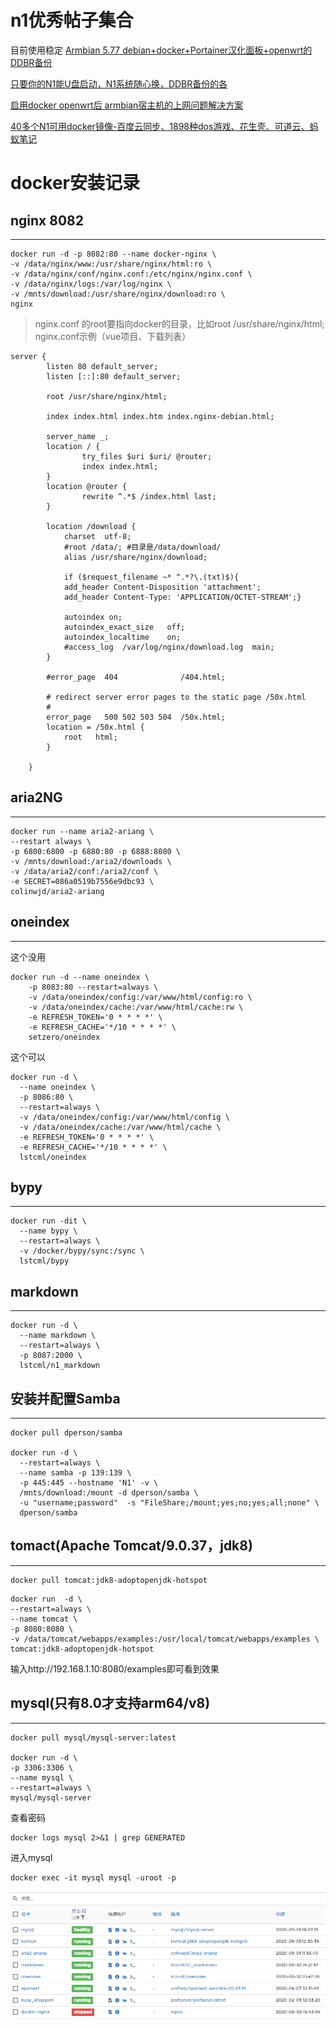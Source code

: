 # n1优秀帖子集合
目前使用稳定
[Armbian 5.77 debian+docker+Portainer汉化面板+openwrt的DDBR备份](https://www.right.com.cn/forum/thread-3511151-1-1.html)

[只要你的N1能U盘启动，N1系统随心换，DDBR备份的各](https://www.right.com.cn/forum/thread-4043095-1-1.html)

[启用docker openwrt后 armbian宿主机的上网问题解决方案](https://www.right.com.cn/forum/thread-1066223-1-1.html)

[40多个N1可用docker镜像-百度云同步、1898种dos游戏、花生壳、可道云、蚂蚁笔记](https://www.right.com.cn/forum/thread-911375-1-1.html)



# docker安装记录

## nginx 8082
--------------------------------------
```
docker run -d -p 8082:80 --name docker-nginx \
-v /data/nginx/www:/usr/share/nginx/html:ro \
-v /data/nginx/conf/nginx.conf:/etc/nginx/nginx.conf \
-v /data/nginx/logs:/var/log/nginx \
-v /mnts/download:/usr/share/nginx/download:ro \
nginx
```
> nginx.conf 的root要指向docker的目录，比如root /usr/share/nginx/html;
nginx.conf示例（vue项目、下载列表）
```
server {
        listen 80 default_server;
        listen [::]:80 default_server;

        root /usr/share/nginx/html;

        index index.html index.htm index.nginx-debian.html;

        server_name _;
        location / {
                try_files $uri $uri/ @router;
                index index.html;
        }
        location @router {
                rewrite ^.*$ /index.html last;
        }

        location /download {
            charset  utf-8;
            #root /data/; #目录是/data/download/
            alias /usr/share/nginx/download;

            if ($request_filename ~* ^.*?\.(txt)$){
            add_header Content-Disposition 'attachment';
            add_header Content-Type: 'APPLICATION/OCTET-STREAM';}

            autoindex on;
            autoindex_exact_size   off;
            autoindex_localtime    on;
            #access_log  /var/log/nginx/download.log  main;
        }

        #error_page  404              /404.html;

        # redirect server error pages to the static page /50x.html
        #
        error_page   500 502 503 504  /50x.html;
        location = /50x.html {
            root   html;
        }

    }
```
## aria2NG
--------------------------------------
```
docker run --name aria2-ariang \
--restart always \
-p 6800:6800 -p 6880:80 -p 6888:8080 \
-v /mnts/download:/aria2/downloads \
-v /data/aria2/conf:/aria2/conf \
-e SECRET=086a0519b7556e9dbc93 \
colinwjd/aria2-ariang
```

## oneindex
--------------------------------------
这个没用
```
docker run -d --name oneindex \
    -p 8083:80 --restart=always \
    -v /data/oneindex/config:/var/www/html/config:ro \
    -v /data/oneindex/cache:/var/www/html/cache:rw \
    -e REFRESH_TOKEN='0 * * * *' \
    -e REFRESH_CACHE='*/10 * * * *' \
    setzero/oneindex
```

这个可以
```
docker run -d \
  --name oneindex \
  -p 8086:80 \
  --restart=always \
  -v /data/oneindex/config:/var/www/html/config \
  -v /data/oneindex/cache:/var/www/html/cache \
  -e REFRESH_TOKEN='0 * * * *' \
  -e REFRESH_CACHE='*/10 * * * *' \
  lstcml/oneindex
```

## bypy
--------------------------------------
```
docker run -dit \
  --name bypy \
  --restart=always \
  -v /docker/bypy/sync:/sync \
  lstcml/bypy
```

## markdown
--------------------------------------
```
docker run -d \
  --name markdown \
  --restart=always \
  -p 8087:2000 \
  lstcml/n1_markdown
```

## 安装并配置Samba
--------------------------------------
```
docker pull dperson/samba

docker run -d \
  --restart=always \
  --name samba -p 139:139 \
  -p 445:445 --hostname 'N1' -v \
  /mnts/download:/mount -d dperson/samba \
  -u "username;password"  -s "FileShare;/mount;yes;no;yes;all;none" \
  dperson/samba
```

## tomact(Apache Tomcat/9.0.37，jdk8)
--------------------------------------
```
docker pull tomcat:jdk8-adoptopenjdk-hotspot
```

```
docker run  -d \
--restart=always \
--name tomcat \
-p 8080:8080 \
-v /data/tomcat/webapps/examples:/usr/local/tomcat/webapps/examples \
tomcat:jdk8-adoptopenjdk-hotspot
```
输入http://192.168.1.10:8080/examples即可看到效果


## mysql(只有8.0才支持arm64/v8)
--------------------------------------
```
docker pull mysql/mysql-server:latest

docker run -d \
-p 3306:3306 \
--name mysql \
--restart=always \
mysql/mysql-server
```
查看密码
```
docker logs mysql 2>&1 | grep GENERATED
```
进入mysql
```
docker exec -it mysql mysql -uroot -p
```



![我的容器](my_container.png)
